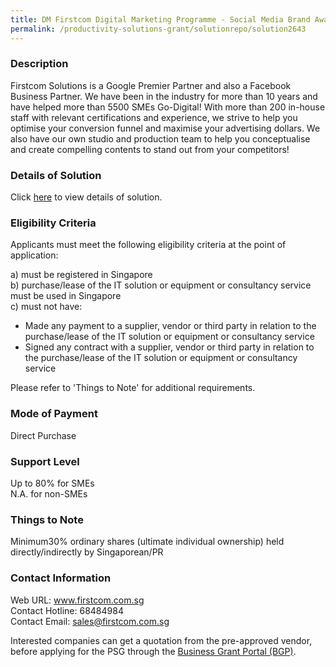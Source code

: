 ```yaml
---
title: DM Firstcom Digital Marketing Programme - Social Media Brand Awareness & Lead Generation
permalink: /productivity-solutions-grant/solutionrepo/solution2643
---
```


### Description

Firstcom Solutions is a Google Premier Partner and also a Facebook Business Partner. We have been in the industry for more than 10 years and have helped more than 5500 SMEs Go-Digital! With more than 200 in-house staff with relevant certifications and experience, we strive to help you optimise your conversion funnel and maximise your advertising dollars. We also have our own studio and production team to help you conceptualise and create compelling contents to stand out from your competitors!

### Details of Solution

Click <a href='https://www.gobusiness.gov.sg/images/psg/DM_Firstcom_Solutions_20210328_Desensitised_Annex_3.pdf' target='_blank' rel='noopener'>here</a> to view details of solution.

### Eligibility Criteria

Applicants must meet the following eligibility criteria at the point of application:

a) must be registered in Singapore <br>
b) purchase/lease of the IT solution or equipment or consultancy service must be used in Singapore <br>
c) must not have:
- Made any payment to a supplier, vendor or third party in relation to the purchase/lease of the IT solution or equipment or consultancy service
- Signed any contract with a supplier, vendor or third party in relation to the purchase/lease of the IT solution or equipment or consultancy service

Please refer to 'Things to Note' for additional requirements.

### Mode of Payment
Direct Purchase

### Support Level
Up to 80% for SMEs <br>
N.A. for non-SMEs

### Things to Note
Minimum30% ordinary shares (ultimate individual ownership) held directly/indirectly by Singaporean/PR

### Contact Information
Web URL: www.firstcom.com.sg <br>Contact Hotline: 68484984 <br>Contact Email: sales@firstcom.com.sg <br>

Interested companies can get a quotation from the pre-approved vendor, before applying for the PSG through the <a target='_blank' rel='noopener' href='https://www.businessgrants.gov.sg/'>Business Grant Portal (BGP)</a>.
